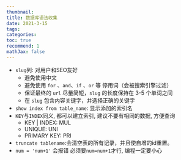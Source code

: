 ```yaml
---
thumbnail:
title: 数据库语法收集
date: 2021-3-15
tags:
categories: 
toc: true
recommend: 1
mathJax: false
---
```


- `slug`列: 对用户和SEO友好
  - 避免使用中文
  - 避免使用 `for` 、`and`、`if` 、`or` 等 停用词（会被搜索引擎过滤）
  - 保证最终的 `url` 尽量简短，`slug` 的长度保持在 3-5 个单词之间
  - 在 `slug` 包含内容关键字，并选择正确的关键字
- `show index from table_name`: 显示添加的索引名
- `KEY`与`INDEX`同义, 都可以建立索引, 建议不要有相同的数据, 方便查询
  - KEY | INDEX: MUL
  - UNIQUE: UNI
  - PRIMARY KEY: PRI
- `truncate tablename`:会清空表的所有记录，并且使自增的id重置。
- `num = 'num+1'` 会报错 必须要`num=num+1`才行, 编程一定要小心

